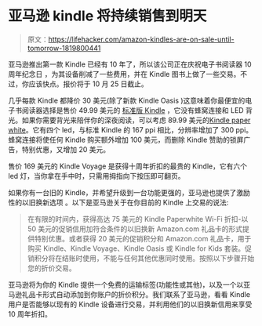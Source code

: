 # 亚马逊 kindle 将持续销售到明天

> 原文：<https://lifehacker.com/amazon-kindles-are-on-sale-until-tomorrow-1819800441>

亚马逊推出第一款 Kindle 已经有 10 年了，所以该公司正在庆祝电子书阅读器 10 周年纪念日 ，为其设备削减了一些费用，并在 Kindle 图书上做了一些交易。不过，你应该快点。报价将于 10 月 25 日截止。



几乎每款 Kindle 都降价 30 美元(除了新款 Kindle Oasis )这意味着你最便宜的电子书阅读器选择是售价 49.99 美元的 [标准版 Kindle](https://www.amazon.com/gp/product/B00ZV9PXP2/ref=s9_acss_bw_cg_test_3a1_w?asc_campaign=InlineText&asc_refurl=https://lifehacker.com/amazon-kindles-are-on-sale-until-tomorrow-1819800441&asc_source=&pf_rd_i=6669702011&pf_rd_m=ATVPDKIKX0DER&pf_rd_p=a2169ca0-bd05-4c99-846b-65664e12e177&pf_rd_r=M71FJ55R8D9KA191JGSY&pf_rd_s=merchandised-search-2&pf_rd_t=101&tag=kinjalifehackerlink-20) ，它没有蜂窝连接和 LED 背光。如果你需要背光来陪伴你的深夜阅读，可以考虑 89.99 美元的[Kindle paper white](https://www.amazon.com/gp/product/B00OQVZDJM/ref=s9_acss_bw_cg_test_3b1_w?asc_campaign=InlineText&asc_refurl=https://lifehacker.com/amazon-kindles-are-on-sale-until-tomorrow-1819800441&asc_source=&pf_rd_i=6669702011&pf_rd_m=ATVPDKIKX0DER&pf_rd_p=a2169ca0-bd05-4c99-846b-65664e12e177&pf_rd_r=M71FJ55R8D9KA191JGSY&pf_rd_s=merchandised-search-2&pf_rd_t=101&tag=kinjalifehackerlink-20)。它有四个 led，与标准 Kindle 的 167 ppi 相比，分辨率增加了 300 ppi。蜂窝连接将使任何 Kindle 购买额外增加 100 美元，而删除 Kindle 赞助的锁屏广告，特别优惠，又增加 20 美元。

售价 169 美元的 Kindle Voyage 是获得十周年折扣的最贵的 Kindle，它有六个 led 灯，当你拿在手中时，只需用拇指向下按压即可翻页。

如果你有一台旧的 Kindle，并希望升级到一台功能更强的，亚马逊也提供了激励性的以旧换新选项 。以下是亚马逊关于在你目前的 Kindle 上交易的说法:

> 在有限的时间内，获得高达 75 美元的 Kindle Paperwhite Wi-Fi 折扣-以 50 美元的促销信用加符合条件的以旧换新 Amazon.com 礼品卡的形式提供特别优惠。或者获得 20 美元的促销积分和 Amazon.com 礼品卡，用于购买 Kindle、Kindle Voyage、Kindle Oasis 或 Kindle for Kids 套装。促销积分将在结账时使用，不能与任何其他优惠同时使用。按照以下步骤开始您的折价交易。

亚马逊将为你的 Kindle 提供一个免费的运输标签(功能性或其他)，以及一个以亚马逊礼品卡形式自动添加到你账户的折价积分。我们联系了亚马逊，看看 Kindle 用户是否能够以现有的 Kindle 设备进行交易，并利用他们的以旧换新信用来享受 10 周年折扣。